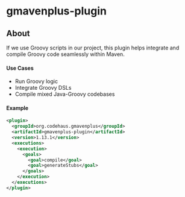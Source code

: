# gmavenplus-plugin

## **About**

If we use Groovy scripts in our project, this plugin helps integrate and compile Groovy code seamlessly within Maven.

#### **Use Cases**

* Run Groovy logic
* Integrate Groovy DSLs
* Compile mixed Java-Groovy codebases

#### **Example**

```xml
<plugin>
  <groupId>org.codehaus.gmavenplus</groupId>
  <artifactId>gmavenplus-plugin</artifactId>
  <version>1.13.1</version>
  <executions>
    <execution>
      <goals>
        <goal>compile</goal>
        <goal>generateStubs</goal>
      </goals>
    </execution>
  </executions>
</plugin>
```
